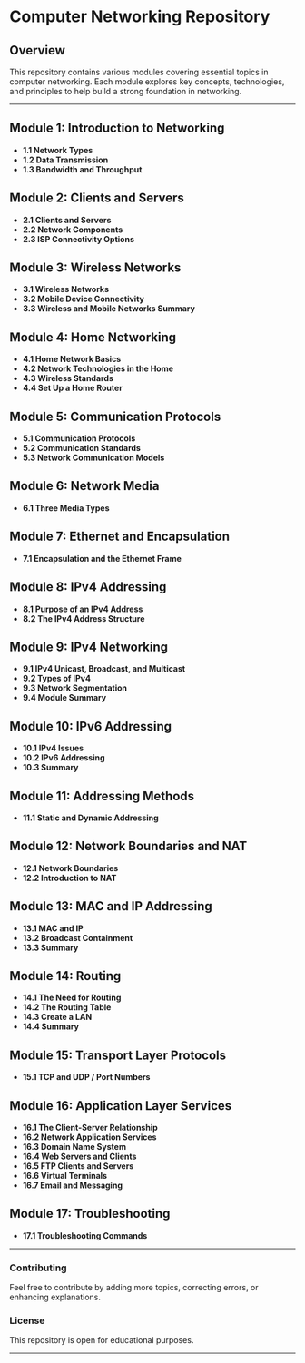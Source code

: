 # Computer Networking Repository

## Overview
This repository contains various modules covering essential topics in computer networking. Each module explores key concepts, technologies, and principles to help build a strong foundation in networking.

---

## **Module 1: Introduction to Networking**
- **1.1 Network Types**
- **1.2 Data Transmission**
- **1.3 Bandwidth and Throughput**

## **Module 2: Clients and Servers**
- **2.1 Clients and Servers**
- **2.2 Network Components**
- **2.3 ISP Connectivity Options**

## **Module 3: Wireless Networks**
- **3.1 Wireless Networks**
- **3.2 Mobile Device Connectivity**
- **3.3 Wireless and Mobile Networks Summary**

## **Module 4: Home Networking**
- **4.1 Home Network Basics**
- **4.2 Network Technologies in the Home**
- **4.3 Wireless Standards**
- **4.4 Set Up a Home Router**

## **Module 5: Communication Protocols**
- **5.1 Communication Protocols**
- **5.2 Communication Standards**
- **5.3 Network Communication Models**

## **Module 6: Network Media**
- **6.1 Three Media Types**

## **Module 7: Ethernet and Encapsulation**
- **7.1 Encapsulation and the Ethernet Frame**

## **Module 8: IPv4 Addressing**
- **8.1 Purpose of an IPv4 Address**
- **8.2 The IPv4 Address Structure**

## **Module 9: IPv4 Networking**
- **9.1 IPv4 Unicast, Broadcast, and Multicast**
- **9.2 Types of IPv4**
- **9.3 Network Segmentation**
- **9.4 Module Summary**

## **Module 10: IPv6 Addressing**
- **10.1 IPv4 Issues**
- **10.2 IPv6 Addressing**
- **10.3 Summary**

## **Module 11: Addressing Methods**
- **11.1 Static and Dynamic Addressing**

## **Module 12: Network Boundaries and NAT**
- **12.1 Network Boundaries**
- **12.2 Introduction to NAT**

## **Module 13: MAC and IP Addressing**
- **13.1 MAC and IP**
- **13.2 Broadcast Containment**
- **13.3 Summary**

## **Module 14: Routing**
- **14.1 The Need for Routing**
- **14.2 The Routing Table**
- **14.3 Create a LAN**
- **14.4 Summary**

## **Module 15: Transport Layer Protocols**
- **15.1 TCP and UDP / Port Numbers**

## **Module 16: Application Layer Services**
- **16.1 The Client-Server Relationship**
- **16.2 Network Application Services**
- **16.3 Domain Name System**
- **16.4 Web Servers and Clients**
- **16.5 FTP Clients and Servers**
- **16.6 Virtual Terminals**
- **16.7 Email and Messaging**

## **Module 17: Troubleshooting**
- **17.1 Troubleshooting Commands**

---

### Contributing
Feel free to contribute by adding more topics, correcting errors, or enhancing explanations.

### License
This repository is open for educational purposes.

---
